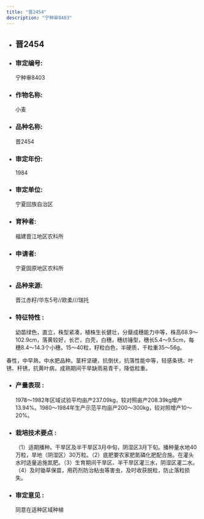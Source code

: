 ```yaml
---
title: "晋2454"
description: "宁种审8403"
---
```

* ## 晋2454
* ###  审定编号:  
   宁种审8403

*  ### 作物名称:  
   小麦

*   ###  品种名称: 
    晋2454

*   ### 审定年份: 
    1984

*   ### 审定单位:  
    宁夏回族自治区

*   ### 育种者:  
    福建晋江地区农科所

*   ### 申请者:  
    宁夏固原地区农科所

*   ### 品种来源:  
    晋江赤籽/华东5号//欧柔///瑞托

*   ### 特征特性 : 
    幼苗绿色，直立，株型紧凑，植株生长健壮，分蘖成穗能力中等，株高68.9～102.9cm，落黄较好，长芒，白壳，白穗，穗纺锤型，穗长5.4～9.5cm，每穗8.4～14.3个小穗，15～40粒，籽粒白色，半硬质，千粒重35～56g。
春性，中早熟，中水肥品种。茎秆坚硬，抗倒伏，抗落性能中等，轻感条锈、叶锈、秆锈，抗黄叶病，成熟期间干旱缺雨易青干，降低粒重。


*   ### 产量表现 : 
    1978～1982年区域试验平均亩产237.09kg，较对照亩产208.39kg增产13.94%。1980～1984年生产示范平均亩产200～300kg，较对照增产10～20%。

*   ### 栽培技术要点 : 
    （1）适期播种。干旱区及半干旱区3月中旬，阴湿区3月下旬。播种量水地40万粒，旱地（阴湿区）30万粒。（2）底肥要农家肥氮磷化肥配合施。在灌头水时适量追施氮肥。（3）生育期间干旱区、半干旱区灌三水，阴湿区灌二水。（4）及时锄草保苗，用药剂防治粘虫等害虫，及时收获脱粒，防止落粒损失。

*   ### 审定意见 : 
    同意在适种区域种植
